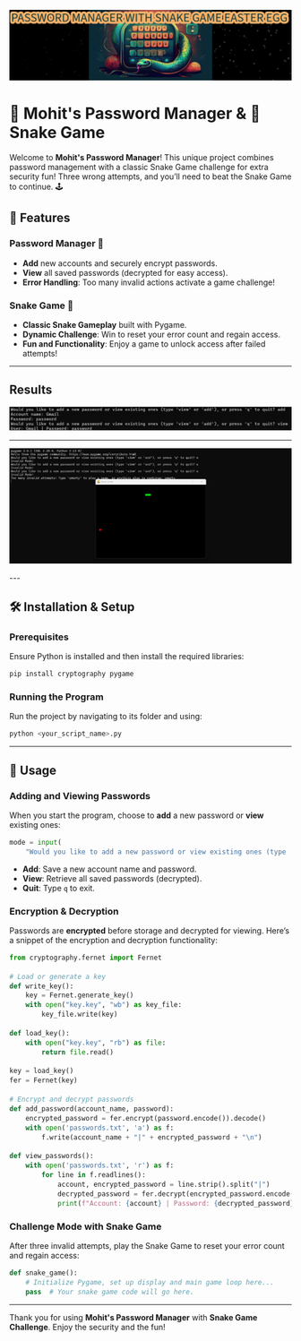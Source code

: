 ![Banner](img/bann.png)
# 🔐 Mohit's Password Manager & 🐍 Snake Game

Welcome to **Mohit's Password Manager**! This unique project combines password management with a classic Snake Game challenge for extra security fun! Three wrong attempts, and you’ll need to beat the Snake Game to continue. 🕹️

## 🎉 Features

### Password Manager 🔑
- **Add** new accounts and securely encrypt passwords.
- **View** all saved passwords (decrypted for easy access).
- **Error Handling**: Too many invalid actions activate a game challenge!

### Snake Game 🐍
- **Classic Snake Gameplay** built with Pygame.
- **Dynamic Challenge**: Win to reset your error count and regain access.
- **Fun and Functionality**: Enjoy a game to unlock access after failed attempts!

---
## Results
<p align="center">
 <img src="img/out.png" alt="Image 1">
</p>

---

<p align="center">
     <img src="img/snake.png" alt="Image 1">
</p>
---

## 🛠️ Installation & Setup

### Prerequisites
Ensure Python is installed and then install the required libraries:
```bash
pip install cryptography pygame
```

### Running the Program
Run the project by navigating to its folder and using:
```bash
python <your_script_name>.py
```

---

## 🚀 Usage

### Adding and Viewing Passwords

When you start the program, choose to **add** a new password or **view** existing ones:

```python
mode = input(
    "Would you like to add a new password or view existing ones (type 'view' or 'add'), or press 'q' to quit? ").lower()
```

- **Add**: Save a new account name and password.
- **View**: Retrieve all saved passwords (decrypted).
- **Quit**: Type `q` to exit.

### Encryption & Decryption

Passwords are **encrypted** before storage and decrypted for viewing. Here’s a snippet of the encryption and decryption functionality:

```python
from cryptography.fernet import Fernet

# Load or generate a key
def write_key():
    key = Fernet.generate_key()
    with open("key.key", "wb") as key_file:
        key_file.write(key)

def load_key():
    with open("key.key", "rb") as file:
        return file.read()

key = load_key()
fer = Fernet(key)

# Encrypt and decrypt passwords
def add_password(account_name, password):
    encrypted_password = fer.encrypt(password.encode()).decode()
    with open('passwords.txt', 'a') as f:
        f.write(account_name + "|" + encrypted_password + "\n")

def view_passwords():
    with open('passwords.txt', 'r') as f:
        for line in f.readlines():
            account, encrypted_password = line.strip().split("|")
            decrypted_password = fer.decrypt(encrypted_password.encode()).decode()
            print(f"Account: {account} | Password: {decrypted_password}")
```

### Challenge Mode with Snake Game

After three invalid attempts, play the Snake Game to reset your error count and regain access:

```python
def snake_game():
    # Initialize Pygame, set up display and main game loop here...
    pass  # Your snake game code will go here.
```

---

Thank you for using **Mohit's Password Manager** with **Snake Game Challenge**. Enjoy the security and the fun!

